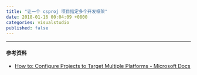```yaml
---
title: "让一个 csproj 项目指定多个开发框架"
date: 2018-01-16 00:04:09 +0800
categories: visualstudio
published: false
---
```


---

#### 参考资料

- [How to: Configure Projects to Target Multiple Platforms - Microsoft Docs](https://docs.microsoft.com/en-us/visualstudio/ide/how-to-configure-projects-to-target-multiple-platforms)
